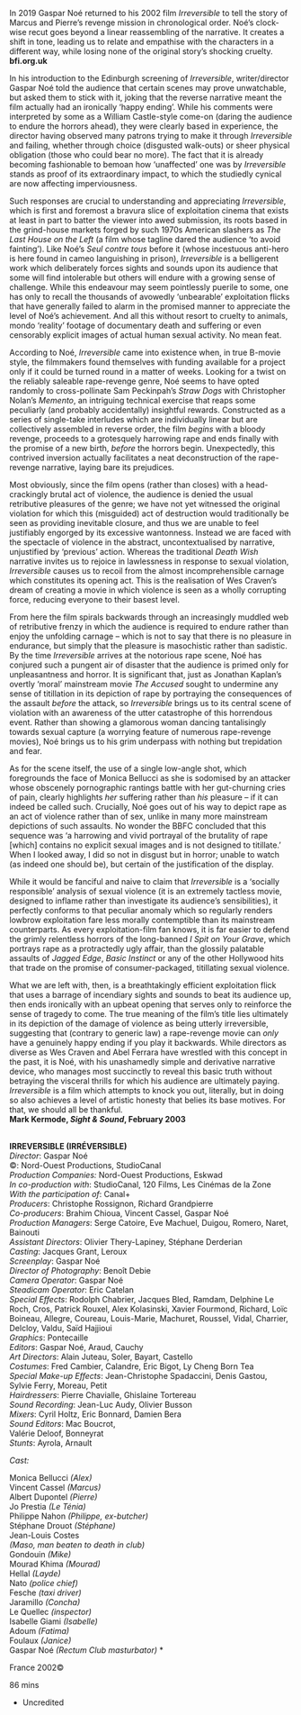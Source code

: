 

In 2019 Gaspar Noé returned to his 2002 film _Irreversible_ to tell the story of Marcus and Pierre’s revenge mission in chronological order. Noé’s clock-wise recut goes beyond a linear reassembling of the narrative. It creates a shift in tone, leading us to relate and empathise with the characters in a different way, while losing none of the original story’s shocking cruelty.  
**bfi.org.uk**

In his introduction to the Edinburgh screening of _Irreversible_,  writer/director Gaspar Noé told the audience that certain scenes may prove unwatchable, but asked them to stick with it, joking that the reverse narrative meant the film actually had an ironically ‘happy ending’. While his comments were interpreted by some as a William Castle-style come-on (daring the audience to endure the horrors ahead), they were clearly based in experience, the director having observed many patrons trying to make it through _Irreversible_ and failing, whether through choice (disgusted walk-outs) or sheer physical obligation (those who could bear no more). The fact that it is already becoming fashionable to bemoan how ‘unaffected’ one was by _Irreversible_ stands as proof of its extraordinary impact, to which the studiedly cynical are now affecting imperviousness.

Such responses are crucial to understanding and appreciating _Irreversible_, which is first and foremost a bravura slice of exploitation cinema that exists at least in part to batter the viewer into awed submission, its roots based in the grind-house markets forged by such 1970s American slashers as _The Last House on the Left_ (a film whose tagline dared the audience ‘to avoid fainting’). Like Noé’s _Seul contre tous_ before it (whose incestuous anti-hero is here found in cameo Ianguishing in prison), _Irreversible_ is a belligerent work which deliberately forces sights and sounds upon its audience that some will find intolerable but others will endure with a growing sense of challenge. While this endeavour may seem pointlessly puerile to some, one has only to recall the thousands of avowedly ‘unbearable’ exploitation flicks that have generally failed to alarm in the promised manner to appreciate the level of Noé’s achievement. And all this without resort to cruelty to animals, mondo ‘reality’ footage of documentary death and suffering or even censorably explicit images of actual human sexual activity. No mean feat.

According to Noé, _Irreversible_ came into existence when, in true B-movie style, the filmmakers found themselves with funding available for a project only if it could be turned round in a matter of weeks. Looking for a twist on the reliably saleable rape-revenge genre, Noé seems to have opted randomly to cross-pollinate Sam Peckinpah’s _Straw Dogs_ with Christopher Nolan’s _Memento_, an intriguing technical exercise that reaps some peculiarly (and probably accidentally) insightful rewards. Constructed as a series of single-take interludes which are individually linear but are collectively assembled in reverse order, the film _begins_ with a bloody revenge, proceeds to a grotesquely harrowing rape and ends finally with the promise of a new birth, _before_ the horrors begin. Unexpectedly, this contrived inversion actually facilitates a neat deconstruction of the rape-revenge narrative, laying bare its prejudices.

Most obviously, since the film opens (rather than closes) with a head-crackingly brutal act of violence, the audience is denied the usual retributive pleasures of the genre; we have not yet witnessed the original violation for which this (misguided) act of destruction would traditionally be seen as providing inevitable closure, and thus we are unable to feel justifiably engorged by its excessive wantonness. Instead we are faced with the spectacle of violence in the abstract, uncontextualised by narrative, unjustified by ‘previous’ action. Whereas the traditional _Death Wish_ narrative invites us to rejoice in lawlessness in response to sexual violation, _Irreversible_ causes us to recoil from the almost incomprehensible carnage which constitutes its opening act. This is the realisation of Wes Craven’s dream of creating a movie in which violence is seen as a wholly corrupting force, reducing everyone to their basest level.

From here the film spirals backwards through an increasingly muddled web of retributive frenzy in which the audience is required to endure rather than enjoy the unfolding carnage – which is not to say that there is no pleasure in endurance, but simply that the pleasure is masochistic rather than sadistic.  
By the time _Irreversible_ arrives at the notorious rape scene, Noé has conjured such a pungent air of disaster that the audience is primed only for unpleasantness and horror. It is significant that, just as Jonathan Kaplan’s overtly ‘moral’ mainstream movie _The Accused_ sought to undermine any sense of titillation in its depiction of rape by portraying the consequences of the assault _before_ the attack, so _Irreversible_ brings us to its central scene of violation with an awareness of the utter catastrophe of this horrendous event. Rather than showing a glamorous woman dancing tantalisingly towards sexual capture (a worrying feature of numerous rape-revenge movies), Noé brings us to his grim underpass with nothing but trepidation and fear.

As for the scene itself, the use of a single low-angle shot, which foregrounds the face of Monica Bellucci as she is sodomised by an attacker whose obscenely pornographic rantings battle with her gut-churning cries of pain, clearly highlights _her_ suffering rather than _his_ pleasure – if it can indeed be called such. Crucially, Noé goes out of his way to depict rape as an act of violence rather than of sex, unlike in many more mainstream depictions of such assaults. No wonder the BBFC concluded that this sequence was ‘a harrowing and vivid portrayal of the brutality of rape [which] contains no explicit sexual images and is not designed to titillate.’ When I looked away, I did so not in disgust but in horror; unable to watch (as indeed one should be), but certain of the justification of the display.

While it would be fanciful and naive to claim that _Irreversible_ is a ‘socially responsible’ analysis of sexual violence (it is an extremely tactless movie, designed to inflame rather than investigate its audience’s sensibilities), it perfectly conforms to that peculiar anomaly which so regularly renders lowbrow exploitation fare less morally contemptible than its mainstream counterparts.  As every exploitation-film fan knows, it is far easier to defend the grimly relentless horrors of the long-banned _I Spit on Your Grave_, which portrays rape as a protractedly ugly affair, than the glossily palatable assaults of _Jagged Edge_, _Basic Instinct_ or any of the other Hollywood hits that trade on the promise of consumer-packaged, titillating sexual violence.

What we are left with, then, is a breathtakingly efficient exploitation flick that uses a barrage of incendiary sights and sounds to beat its audience up, then ends ironically with an upbeat opening that serves only to reinforce the sense of tragedy to come. The true meaning of the film’s title lies ultimately in its depiction of the damage of violence as being utterly irreversible, suggesting that (contrary to generic law) a rape-revenge movie can _only_ have a genuinely happy ending if you play it backwards. While directors as diverse as Wes Craven and Abel Ferrara have wrestled with this concept in the past, it is Noé, with his unashamedly simple and derivative narrative device, who manages most succinctly to reveal this basic truth without betraying the visceral thrills for which his audience are ultimately paying. _Irreversible_ is a film which attempts to knock you out, literally, but in doing so also achieves a level of artistic honesty that belies its base motives. For that, we should all be thankful.  
**Mark Kermode, _Sight & Sound_, February 2003**
<br><br>

**IRREVERSIBLE (IRRÉVERSIBLE)**  
_Director_: Gaspar Noé  
©: Nord-Ouest Productions, StudioCanal  
_Production Companies:_ Nord-Ouest Productions, Eskwad  
_In co-production with_: StudioCanal, 120 Films, Les Cinémas de la Zone  
_With the participation of_: Canal+  
_Producers_: Christophe Rossignon, Richard Grandpierre  
_Co-producers_: Brahim Chioua,  Vincent Cassel, Gaspar Noé  
_Production Managers_: Serge Catoire,  Eve Machuel, Duigou, Romero, Naret, Bainouti  
_Assistant Directors_: Olivier Thery-Lapiney, Stéphane Derderian  
_Casting_: Jacques Grant, Leroux  
_Screenplay_: Gaspar Noé  
_Director of Photography_: Benoît Debie  
_Camera Operator_: Gaspar Noé  
_Steadicam Operator_: Eric Catelan  
_Special Effects_: Rodolph Chabrier, Jacques Bled, Ramdam, Delphine Le Roch, Cros, Patrick Rouxel, Alex Kolasinski, Xavier Fourmond, Richard, Loïc Boineau, Allegre, Coureau, Louis-Marie, Machuret, Roussel, Vidal, Charrier, Delcloy, Valdu, Saïd Hajjioui  
_Graphics_: Pontecaille  
_Editors_: Gaspar Noé, Araud, Cauchy  
_Art Directors_: Alain Juteau, Soler, Bayart, Castello  
_Costumes_: Fred Cambier, Calandre, Eric Bigot,  Ly Cheng Born Tea  
_Special Make-up Effects_:  Jean-Christophe Spadaccini, Denis Gastou,  
Sylvie Ferry, Moreau, Petit  
_Hairdressers_: Pierre Chavialle, Ghislaine Tortereau  
_Sound Recording_: Jean-Luc Audy, Olivier Busson  
_Mixers_: Cyril Holtz, Eric Bonnard, Damien Bera  
_Sound Editors_: Mac Boucrot,  
Valérie Deloof, Bonneyrat  
_Stunts_: Ayrola, Arnault

_Cast:_

Monica Bellucci _(Alex)_  
Vincent Cassel _(Marcus)_  
Albert Dupontel _(Pierre)_  
Jo Prestia _(Le Ténia)_  
Philippe Nahon _(Philippe, ex-butcher)_  
Stéphane Drouot _(Stéphane)_  
Jean-Louis Costes  
_(Maso, man beaten to death in club)_  
Gondouin _(Mike)_  
Mourad Khima _(Mourad)_  
Hellal _(Layde)_  
Nato _(police chief)_  
Fesche _(taxi driver)_  
Jaramillo _(Concha)_  
Le Quellec _(inspector)_  
Isabelle Giami _(Isabelle)_  
Adoum _(Fatima)_  
Foulaux _(Janice)_  
Gaspar Noé _(Rectum Club masturbator)_ *

France 2002©

86 mins

* Uncredited
<!--stackedit_data:
eyJoaXN0b3J5IjpbLTE5ODE4MTYwNzhdfQ==
-->